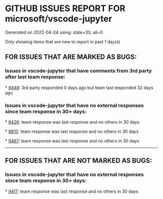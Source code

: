 
# GITHUB ISSUES REPORT FOR microsoft/vscode-jupyter


Generated on 2022-04-24 using: stale=30, all=0


Only showing items that are new to report in past 1 day(s)


## FOR ISSUES THAT ARE MARKED AS BUGS:


### Issues in vscode-jupyter that have comments from 3rd party after last team response:


\* [9448](https://github.com/microsoft/vscode-jupyter/issues/9448 "Notebook outline should only list the title, not all the markdown contents"): 3rd party responded 0 days ago but team last responded 32 days ago

### Issues in vscode-jupyter that have no external responses since team response in 30+ days:


\* [8426](https://github.com/microsoft/vscode-jupyter/issues/8426 "Interactive window not showing output on long execution, even if &quot;Always Scroll On New Cell&quot; is checked"): team response was last response and no others in 30 days

\* [8810](https://github.com/microsoft/vscode-jupyter/issues/8810 "Jupyter not respecting pre-set kernel in notebook metadata"): team response was last response and no others in 30 days

\* [9467](https://github.com/microsoft/vscode-jupyter/issues/9467 "tensorboard integration failed to start"): team response was last response and no others in 30 days

---

## FOR ISSUES THAT ARE NOT MARKED AS BUGS:


### Issues in vscode-jupyter that have no external responses since team response in 30+ days:


\* [9417](https://github.com/microsoft/vscode-jupyter/issues/9417 "builtin Jupyter notebooks are slow and unreliable with Julia lang"): team response was last response and no others in 30 days
